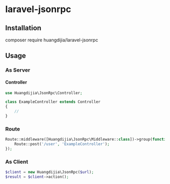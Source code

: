 # laravel-jsonrpc

## Installation

composer require huangdijia/laravel-jsonrpc

## Usage

### As Server

#### Controller

```php
use Huangdijia\JsonRpc\Controller;

class ExampleController extends Controller
{
    //
}
```

### Route

```php
Route::middleware([Huangdijia\JsonRpc\Middleware::class])->group(function() {
    Route::post('/user', 'ExampleController');
});
```

### As Client

```php
$client = new Huangdijia\JsonRpc($url);
$result = $client->action();
```